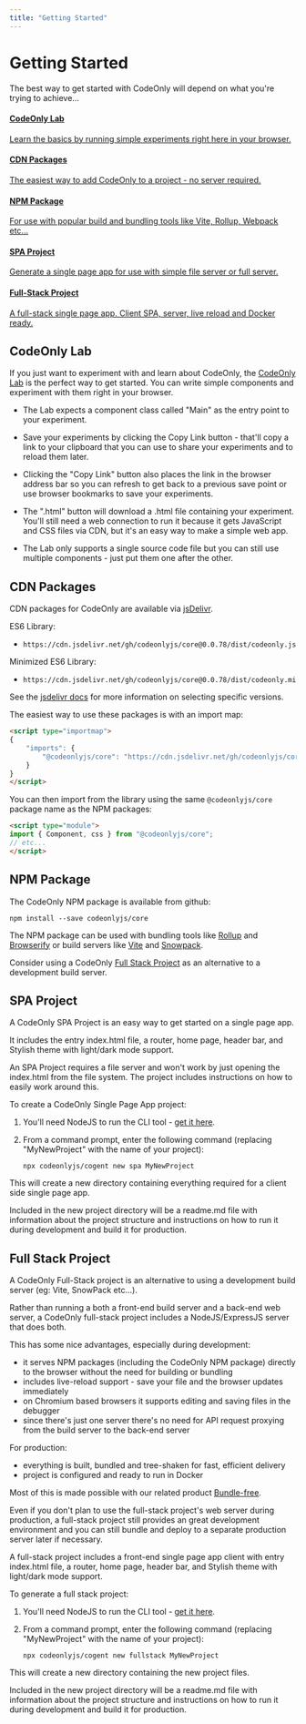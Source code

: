 ```yaml
---
title: "Getting Started"
---
```

# Getting Started

The best way to get started with CodeOnly will depend on what you're trying 
to achieve...

<div class="box-container">

<a class="box" href="#codeonly-lab">

#### CodeOnly Lab

Learn the basics by running simple experiments right here in your browser.

</a>

<a class="box" href="#cdn-packages">

#### CDN Packages

The easiest way to add CodeOnly to a project - no server required.

</a>

<a class="box" href="#npm-package">

#### NPM Package

For use with popular build and bundling tools like
Vite, Rollup, Webpack etc...

</a>

<a class="box" href="#spa-project">

#### SPA Project

Generate a single page app for use with
simple file server or full server.

</a>

<a class="box" href="#full-stack-project">

#### Full-Stack Project

A full-stack single page app. Client SPA, server, 
live reload and Docker ready.

</a>

</div>

## CodeOnly Lab

If you just want to experiment with and learn about CodeOnly, the 
<a href="/lab">CodeOnly Lab</a> is the perfect way to get started. 
You can write simple components and experiment with them right in 
your browser.

* The Lab expects a component class called "Main" as the entry point
  to your experiment.

* Save your experiments by clicking the Copy Link button - that'll 
  copy a link to your clipboard that you can use to share your 
  experiments and to reload them later.

* Clicking the "Copy Link" button also places the link in the browser 
  address bar so you can refresh to get back to a previous save point
  or use browser bookmarks to save your experiments.

* The ".html" button will download a .html file containing your 
  experiment.  You'll still need a web connection to run it because it
  gets JavaScript and CSS files via CDN, but it's an
  easy way to make a simple web app.

* The Lab only supports a single source code file but you can still 
  use multiple components - just put them one after the other. 

## CDN Packages

CDN packages for CodeOnly are available via [jsDelivr](https://www.jsdelivr.com/).

ES6 Library:

* ```
  https://cdn.jsdelivr.net/gh/codeonlyjs/core@0.0.78/dist/codeonly.js
  ```

Minimized ES6 Library:

* ```
  https://cdn.jsdelivr.net/gh/codeonlyjs/core@0.0.78/dist/codeonly.min.js
  ```

See the [jsdelivr docs](https://www.jsdelivr.com/?docs=gh) for more
information on selecting specific versions.

The easiest way to use these packages is with an import map:

```html
<script type="importmap">
{
    "imports": {
        "@codeonlyjs/core": "https://cdn.jsdelivr.net/gh/codeonlyjs/core@0.0.78/dist/codeonly.min.js"
    }
}
</script>
```

You can then import from the library using the same `@codeonlyjs/core` package name as the NPM packages:

```html
<script type="module">
import { Component, css } from "@codeonlyjs/core";
// etc...
</script>
```

## NPM Package

The CodeOnly NPM package is available from github:

```
npm install --save codeonlyjs/core
```

The NPM package can be used with bundling
tools like [Rollup](https://rollupjs.org/) and [Browserify](https://browserify.org/) 
or build servers like [Vite](https://vite.dev/) and [Snowpack](https://www.snowpack.dev/).

<div class="tip">

Consider using a CodeOnly [Full Stack Project](#full-stack-project) as an alternative to a 
development build server.

</div>



## SPA Project

A CodeOnly SPA Project is an easy way to get started on a single page app.

It includes the entry index.html file, a router, home page,
header bar, and Stylish theme with light/dark mode support.

<div class="tip">

An SPA Project requires a file server and won't work by just opening the
index.html from the file system.  The project includes instructions on how
to easily work around this.

</div>

To create a CodeOnly Single Page App project:

1. You'll need NodeJS to run the CLI tool - [get it here](https://nodejs.org/).
2. From a command prompt, enter the following command (replacing 
   "MyNewProject" with the name of your project):

    ```
    npx codeonlyjs/cogent new spa MyNewProject
    ```

This will create a new directory containing everything required for a
client side single page app.

Included in the new project directory will be a readme.md file with information
about the project structure and instructions on how to run it during development and build it for production.



## Full Stack Project

A CodeOnly Full-Stack project is an alternative to using a development build
server (eg: Vite, SnowPack etc...).

Rather than running a both a front-end build server and a back-end web server,
a CodeOnly full-stack project includes a NodeJS/ExpressJS server that does
both. 

This has some nice advantages, especially during development: 

* it serves NPM packages (including the CodeOnly NPM package) directly to 
  the browser without the need for building or bundling
* includes live-reload support - save your file and the browser updates
  immediately
* on Chromium based browsers it supports editing and saving files in the
  debugger
* since there's just one server there's no need for API request proxying 
  from the build server to the back-end server

For production:

* everything is built, bundled and tree-shaken for fast, efficient delivery
* project is configured and ready to run in Docker

Most of this is made possible with our related product [Bundle-free](https://github.com/codeonlyjs/bundle-free).

<div class="tip">

Even if you don't plan to use the full-stack project's web server during 
production, a full-stack project still provides an great development
environment and you can still bundle and deploy to a separate production
server later if necessary.

</div>

A full-stack project includes a front-end single page app client with entry
index.html file, a router, home page, header bar, and Stylish theme 
with light/dark mode support.


To generate a full stack project:

1. You'll need NodeJS to run the CLI tool - [get it here](https://nodejs.org/).
2. From a command prompt, enter the following command (replacing 
   "MyNewProject" with the name of your project):

    ```
    npx codeonlyjs/cogent new fullstack MyNewProject
    ```

This will create a new directory containing the new project files.

Included in the new project directory will be a readme.md file with information
about the project structure and instructions on how to run it during development and build it for production.

